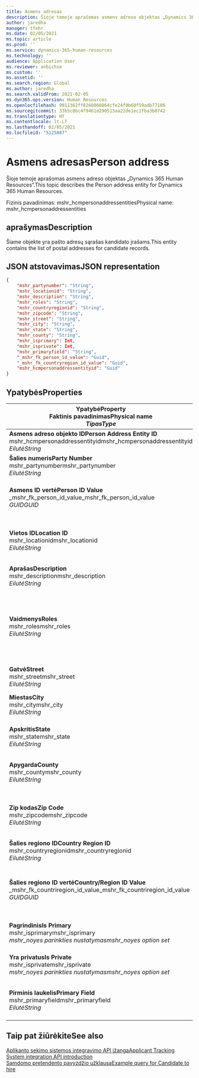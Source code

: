 ```yaml
---
title: Asmens adresas
description: Šioje temoje aprašomas asmens adreso objektas „Dynamics 365 Human Resources“.
author: jaredha
manager: tfehr
ms.date: 02/05/2021
ms.topic: article
ms.prod: ''
ms.service: dynamics-365-human-resources
ms.technology: ''
audience: Application User
ms.reviewer: anbichse
ms.custom: ''
ms.assetid: ''
ms.search.region: Global
ms.author: jaredha
ms.search.validFrom: 2021-02-05
ms.dyn365.ops.version: Human Resources
ms.openlocfilehash: 9911362ff8260860864cfe24f0b60f59adb77186
ms.sourcegitcommit: 33b5c8bc4f9461e290513aa22de1ec1fba3b0742
ms.translationtype: HT
ms.contentlocale: lt-LT
ms.lasthandoff: 02/05/2021
ms.locfileid: "5125887"
---
```

# <a name="person-address"></a><span data-ttu-id="e086f-103">Asmens adresas</span><span class="sxs-lookup"><span data-stu-id="e086f-103">Person address</span></span>

<span data-ttu-id="e086f-104">Šioje temoje aprašomas asmens adreso objektas „Dynamics 365 Human Resources“.</span><span class="sxs-lookup"><span data-stu-id="e086f-104">This topic describes the Person address entity for Dynamics 365 Human Resources.</span></span>

<span data-ttu-id="e086f-105">Fizinis pavadinimas: mshr_hcmpersonaddressentities</span><span class="sxs-lookup"><span data-stu-id="e086f-105">Physical name: mshr_hcmpersonaddressentities</span></span>

## <a name="description"></a><span data-ttu-id="e086f-106">aprašymas</span><span class="sxs-lookup"><span data-stu-id="e086f-106">Description</span></span>

<span data-ttu-id="e086f-107">Šiame objekte yra pašto adresų sąrašas kandidato įrašams.</span><span class="sxs-lookup"><span data-stu-id="e086f-107">This entity contains the list of postal addresses for candidate records.</span></span>

## <a name="json-representation"></a><span data-ttu-id="e086f-108">JSON atstovavimas</span><span class="sxs-lookup"><span data-stu-id="e086f-108">JSON representation</span></span>

```json
{
    "mshr_partynumber": "String",
    "mshr_locationid": "String",
    "mshr_description": "String",
    "mshr_roles": "String",
    "mshr_countryregionid": "String",
    "mshr_zipcode": "String",
    "mshr_street": "String",
    "mshr_city": "String",
    "mshr_state": "String",
    "mshr_county": "String",
    "mshr_isprimary": Int,
    "mshr_isprivate": Int,
    "mshr_primaryfield": "String",
    "_mshr_fk_person_id_value": "Guid",
    "_mshr_fk_countryregion_id_value": "Guid",
    "mshr_hcmpersonaddressentityid": "Guid"
}
```

## <a name="properties"></a><span data-ttu-id="e086f-109">Ypatybės</span><span class="sxs-lookup"><span data-stu-id="e086f-109">Properties</span></span>

| <span data-ttu-id="e086f-110">Ypatybė</span><span class="sxs-lookup"><span data-stu-id="e086f-110">Property</span></span><br><span data-ttu-id="e086f-111">**Faktinis pavadinimas**</span><span class="sxs-lookup"><span data-stu-id="e086f-111">**Physical name**</span></span><br><span data-ttu-id="e086f-112">**_Tipas_**</span><span class="sxs-lookup"><span data-stu-id="e086f-112">**_Type_**</span></span> | <span data-ttu-id="e086f-113">Naudoti</span><span class="sxs-lookup"><span data-stu-id="e086f-113">Use</span></span> | <span data-ttu-id="e086f-114">aprašymas</span><span class="sxs-lookup"><span data-stu-id="e086f-114">Description</span></span> |
| --- | --- | --- |
| <span data-ttu-id="e086f-115">**Asmens adreso objekto ID**</span><span class="sxs-lookup"><span data-stu-id="e086f-115">**Person Address Entity ID**</span></span><br><span data-ttu-id="e086f-116">mshr_hcmpersonaddressentityid</span><span class="sxs-lookup"><span data-stu-id="e086f-116">mshr_hcmpersonaddressentityid</span></span><br><span data-ttu-id="e086f-117">*Eilutė*</span><span class="sxs-lookup"><span data-stu-id="e086f-117">*String*</span></span> | <span data-ttu-id="e086f-118">Tik skaitomas</span><span class="sxs-lookup"><span data-stu-id="e086f-118">Read-only</span></span><br><span data-ttu-id="e086f-119">Būtina</span><span class="sxs-lookup"><span data-stu-id="e086f-119">Required</span></span> | <span data-ttu-id="e086f-120">Sistemos sukurtas unikalus identifikatorius objekto įrašui.</span><span class="sxs-lookup"><span data-stu-id="e086f-120">System-generated unique identifier for the entity record.</span></span> |
| <span data-ttu-id="e086f-121">**Šalies numeris**</span><span class="sxs-lookup"><span data-stu-id="e086f-121">**Party Number**</span></span><br><span data-ttu-id="e086f-122">mshr_partynumber</span><span class="sxs-lookup"><span data-stu-id="e086f-122">mshr_partynumber</span></span><br><span data-ttu-id="e086f-123">*Eilutė*</span><span class="sxs-lookup"><span data-stu-id="e086f-123">*String*</span></span> | <span data-ttu-id="e086f-124">Skaitymas/rašymas</span><span class="sxs-lookup"><span data-stu-id="e086f-124">Read/write</span></span><br><span data-ttu-id="e086f-125">Būtina</span><span class="sxs-lookup"><span data-stu-id="e086f-125">Required</span></span> | <span data-ttu-id="e086f-126">Susijusios šalies (asmens) įrašo ID.</span><span class="sxs-lookup"><span data-stu-id="e086f-126">The ID of the associated party (person) record.</span></span> |
| <span data-ttu-id="e086f-127">**Asmens ID vertė**</span><span class="sxs-lookup"><span data-stu-id="e086f-127">**Person ID Value**</span></span><br><span data-ttu-id="e086f-128">_mshr_fk_person_id_value</span><span class="sxs-lookup"><span data-stu-id="e086f-128">_mshr_fk_person_id_value</span></span><br><span data-ttu-id="e086f-129">*GUID*</span><span class="sxs-lookup"><span data-stu-id="e086f-129">*GUID*</span></span> | <span data-ttu-id="e086f-130">Tik skaitomas</span><span class="sxs-lookup"><span data-stu-id="e086f-130">Read-only</span></span><br><span data-ttu-id="e086f-131">Būtina</span><span class="sxs-lookup"><span data-stu-id="e086f-131">Required</span></span><br><span data-ttu-id="e086f-132">Užsienio raktas: mshr_dirpersonentityid of mshr_dirpersonentity</span><span class="sxs-lookup"><span data-stu-id="e086f-132">Foreign key: mshr_dirpersonentityid of mshr_dirpersonentity</span></span> | <span data-ttu-id="e086f-133">Sistemos sukurtas šalies (asmens) identifikatoriaus objekto įrašas.</span><span class="sxs-lookup"><span data-stu-id="e086f-133">The system-generated identifier of the party (person) entity record.</span></span> |
| <span data-ttu-id="e086f-134">**Vietos ID**</span><span class="sxs-lookup"><span data-stu-id="e086f-134">**Location ID**</span></span><br><span data-ttu-id="e086f-135">mshr_locationid</span><span class="sxs-lookup"><span data-stu-id="e086f-135">mshr_locationid</span></span><br><span data-ttu-id="e086f-136">*Eilutė*</span><span class="sxs-lookup"><span data-stu-id="e086f-136">*String*</span></span> | <span data-ttu-id="e086f-137">Skaitymas/rašymas</span><span class="sxs-lookup"><span data-stu-id="e086f-137">Read/write</span></span><br><span data-ttu-id="e086f-138">Būtina</span><span class="sxs-lookup"><span data-stu-id="e086f-138">Required</span></span> | <span data-ttu-id="e086f-139">Adreso įrašo vietos ID.</span><span class="sxs-lookup"><span data-stu-id="e086f-139">The location ID of the address record.</span></span> <span data-ttu-id="e086f-140">Nustatymas mshr_logisticspostaladdresslocationcdsentity objekte.</span><span class="sxs-lookup"><span data-stu-id="e086f-140">Set up in mshr_logisticspostaladdresslocationcdsentity entity.</span></span> |
| <span data-ttu-id="e086f-141">**Aprašas**</span><span class="sxs-lookup"><span data-stu-id="e086f-141">**Description**</span></span><br><span data-ttu-id="e086f-142">mshr_description</span><span class="sxs-lookup"><span data-stu-id="e086f-142">mshr_description</span></span><br><span data-ttu-id="e086f-143">*Eilutė*</span><span class="sxs-lookup"><span data-stu-id="e086f-143">*String*</span></span> | <span data-ttu-id="e086f-144">Skaitymas/rašymas</span><span class="sxs-lookup"><span data-stu-id="e086f-144">Read/write</span></span><br><span data-ttu-id="e086f-145">Būtina</span><span class="sxs-lookup"><span data-stu-id="e086f-145">Required</span></span> | <span data-ttu-id="e086f-146">Kandidato adreso aprašas.</span><span class="sxs-lookup"><span data-stu-id="e086f-146">A description of the candidate’s address.</span></span> |
| <span data-ttu-id="e086f-147">**Vaidmenys**</span><span class="sxs-lookup"><span data-stu-id="e086f-147">**Roles**</span></span><br><span data-ttu-id="e086f-148">mshr_roles</span><span class="sxs-lookup"><span data-stu-id="e086f-148">mshr_roles</span></span><br><span data-ttu-id="e086f-149">*Eilutė*</span><span class="sxs-lookup"><span data-stu-id="e086f-149">*String*</span></span> | <span data-ttu-id="e086f-150">Skaitymas/rašymas</span><span class="sxs-lookup"><span data-stu-id="e086f-150">Read/write</span></span><br><span data-ttu-id="e086f-151">Būtina</span><span class="sxs-lookup"><span data-stu-id="e086f-151">Required</span></span> | <span data-ttu-id="e086f-152">Vaidmenys priskirti šiam adresui.</span><span class="sxs-lookup"><span data-stu-id="e086f-152">The roles assigned for this address.</span></span> <span data-ttu-id="e086f-153">Daugiau nei vienas vaidmuo gali būti priskirtas.</span><span class="sxs-lookup"><span data-stu-id="e086f-153">More than one role can be assigned.</span></span> <span data-ttu-id="e086f-154">Visi vaidmenys turi būti atskirti kabliataškiu.</span><span class="sxs-lookup"><span data-stu-id="e086f-154">Each role should be separated by a semicolon.</span></span> <span data-ttu-id="e086f-155">Galiojančios vertės esančios mshr_logisticslocationroleentity objekte.</span><span class="sxs-lookup"><span data-stu-id="e086f-155">Valid values contained in the mshr_logisticslocationroleentity entity.</span></span> |
| <span data-ttu-id="e086f-156">**Gatvė**</span><span class="sxs-lookup"><span data-stu-id="e086f-156">**Street**</span></span><br><span data-ttu-id="e086f-157">mshr_street</span><span class="sxs-lookup"><span data-stu-id="e086f-157">mshr_street</span></span><br><span data-ttu-id="e086f-158">*Eilutė*</span><span class="sxs-lookup"><span data-stu-id="e086f-158">*String*</span></span> | <span data-ttu-id="e086f-159">Skaitymas/rašymas</span><span class="sxs-lookup"><span data-stu-id="e086f-159">Read/write</span></span><br><span data-ttu-id="e086f-160">Pasirinktinai</span><span class="sxs-lookup"><span data-stu-id="e086f-160">Optional</span></span> | <span data-ttu-id="e086f-161">Gatvės numeris.</span><span class="sxs-lookup"><span data-stu-id="e086f-161">The street number.</span></span> |
| <span data-ttu-id="e086f-162">**Miestas**</span><span class="sxs-lookup"><span data-stu-id="e086f-162">**City**</span></span><br><span data-ttu-id="e086f-163">mshr_city</span><span class="sxs-lookup"><span data-stu-id="e086f-163">mshr_city</span></span><br><span data-ttu-id="e086f-164">*Eilutė*</span><span class="sxs-lookup"><span data-stu-id="e086f-164">*String*</span></span> | <span data-ttu-id="e086f-165">Skaitymas/rašymas</span><span class="sxs-lookup"><span data-stu-id="e086f-165">Read/write</span></span><br><span data-ttu-id="e086f-166">Pasirinktinai</span><span class="sxs-lookup"><span data-stu-id="e086f-166">Optional</span></span> | <span data-ttu-id="e086f-167">Adrese nurodytas miestas.</span><span class="sxs-lookup"><span data-stu-id="e086f-167">The city of the address.</span></span> <span data-ttu-id="e086f-168">Nustatymas mshr_logisticsaddresscityentity objekte.</span><span class="sxs-lookup"><span data-stu-id="e086f-168">Set up in mshr_logisticsaddresscityentity entity.</span></span> |
| <span data-ttu-id="e086f-169">**Apskritis**</span><span class="sxs-lookup"><span data-stu-id="e086f-169">**State**</span></span><br><span data-ttu-id="e086f-170">mshr_state</span><span class="sxs-lookup"><span data-stu-id="e086f-170">mshr_state</span></span><br><span data-ttu-id="e086f-171">*Eilutė*</span><span class="sxs-lookup"><span data-stu-id="e086f-171">*String*</span></span> | <span data-ttu-id="e086f-172">Skaitymas/rašymas</span><span class="sxs-lookup"><span data-stu-id="e086f-172">Read/write</span></span><br><span data-ttu-id="e086f-173">Pasirinktinai</span><span class="sxs-lookup"><span data-stu-id="e086f-173">Optional</span></span> | <span data-ttu-id="e086f-174">Adreso būsena.</span><span class="sxs-lookup"><span data-stu-id="e086f-174">The state of the address.</span></span> <span data-ttu-id="e086f-175">Nustatymas mshr_logisticsaddressstateentity objekte.</span><span class="sxs-lookup"><span data-stu-id="e086f-175">Set up in mshr_logisticsaddressstateentity entity.</span></span> |
| <span data-ttu-id="e086f-176">**Apygarda**</span><span class="sxs-lookup"><span data-stu-id="e086f-176">**County**</span></span><br><span data-ttu-id="e086f-177">mshr_county</span><span class="sxs-lookup"><span data-stu-id="e086f-177">mshr_county</span></span><br><span data-ttu-id="e086f-178">*Eilutė*</span><span class="sxs-lookup"><span data-stu-id="e086f-178">*String*</span></span> | <span data-ttu-id="e086f-179">Skaitymas/rašymas</span><span class="sxs-lookup"><span data-stu-id="e086f-179">Read/write</span></span><br><span data-ttu-id="e086f-180">Pasirinktinai</span><span class="sxs-lookup"><span data-stu-id="e086f-180">Optional</span></span> | <span data-ttu-id="e086f-181">Adrese nurodyta apygarda.</span><span class="sxs-lookup"><span data-stu-id="e086f-181">The county of the address.</span></span> <span data-ttu-id="e086f-182">Nustatymas mshr_logisticsaddresscountyentity objekte.</span><span class="sxs-lookup"><span data-stu-id="e086f-182">Set up in mshr_logisticsaddresscountyentity entity.</span></span> |
| <span data-ttu-id="e086f-183">**Zip kodas**</span><span class="sxs-lookup"><span data-stu-id="e086f-183">**Zip Code**</span></span><br><span data-ttu-id="e086f-184">mshr_zipcode</span><span class="sxs-lookup"><span data-stu-id="e086f-184">mshr_zipcode</span></span><br><span data-ttu-id="e086f-185">*Eilutė*</span><span class="sxs-lookup"><span data-stu-id="e086f-185">*String*</span></span> | <span data-ttu-id="e086f-186">Skaitymas/rašymas</span><span class="sxs-lookup"><span data-stu-id="e086f-186">Read/write</span></span><br><span data-ttu-id="e086f-187">Pasirinktinai</span><span class="sxs-lookup"><span data-stu-id="e086f-187">Optional</span></span> | <span data-ttu-id="e086f-188">Adreso ZIP/pašto kodas.</span><span class="sxs-lookup"><span data-stu-id="e086f-188">The zip/postal code of the address.</span></span> <span data-ttu-id="e086f-189">Nustatymas mshr_logisticsaddresspostalcodeentity objekte.</span><span class="sxs-lookup"><span data-stu-id="e086f-189">Set up in mshr_logisticsaddresspostalcodeentity entity.</span></span> |
| <span data-ttu-id="e086f-190">**Šalies regiono ID**</span><span class="sxs-lookup"><span data-stu-id="e086f-190">**Country Region ID**</span></span><br><span data-ttu-id="e086f-191">mshr_countryregionid</span><span class="sxs-lookup"><span data-stu-id="e086f-191">mshr_countryregionid</span></span><br><span data-ttu-id="e086f-192">*Eilutė*</span><span class="sxs-lookup"><span data-stu-id="e086f-192">*String*</span></span> | <span data-ttu-id="e086f-193">Skaitymas/rašymas</span><span class="sxs-lookup"><span data-stu-id="e086f-193">Read/write</span></span><br><span data-ttu-id="e086f-194">Pasirinktinai</span><span class="sxs-lookup"><span data-stu-id="e086f-194">Optional</span></span> | <span data-ttu-id="e086f-195">Adreso šalis arba regionas.</span><span class="sxs-lookup"><span data-stu-id="e086f-195">The country or region of the address.</span></span> |
| <span data-ttu-id="e086f-196">**Šalies regiono ID vertė**</span><span class="sxs-lookup"><span data-stu-id="e086f-196">**Country/Region ID Value**</span></span><br><span data-ttu-id="e086f-197">_mshr_fk_countriregion_id_value</span><span class="sxs-lookup"><span data-stu-id="e086f-197">_mshr_fk_countriregion_id_value</span></span><br><span data-ttu-id="e086f-198">*GUID*</span><span class="sxs-lookup"><span data-stu-id="e086f-198">*GUID*</span></span> | <span data-ttu-id="e086f-199">Tik skaitomas</span><span class="sxs-lookup"><span data-stu-id="e086f-199">Read-only</span></span><br><span data-ttu-id="e086f-200">Pasirinktinai</span><span class="sxs-lookup"><span data-stu-id="e086f-200">Optional</span></span><br><span data-ttu-id="e086f-201">Užsienio raktas: mshr_logisticaddresscountryregionentityid mshr_logisticsaddresscountryregionentity</span><span class="sxs-lookup"><span data-stu-id="e086f-201">Foreign key: mshr_logisticaddresscountryregionentityid of mshr_logisticsaddresscountryregionentity</span></span> | <span data-ttu-id="e086f-202">Sistemos sukurtas unikalus asmens identifikatoriaus šalies/regiono adresui.</span><span class="sxs-lookup"><span data-stu-id="e086f-202">System-generated unique identifier of the country/region of the address.</span></span> |
| <span data-ttu-id="e086f-203">**Pagrindinis**</span><span class="sxs-lookup"><span data-stu-id="e086f-203">**Is Primary**</span></span><br><span data-ttu-id="e086f-204">mshr_isprimary</span><span class="sxs-lookup"><span data-stu-id="e086f-204">mshr_isprimary</span></span><br><span data-ttu-id="e086f-205">*mshr_noyes parinkties nustatymas*</span><span class="sxs-lookup"><span data-stu-id="e086f-205">*mshr_noyes option set*</span></span> | <span data-ttu-id="e086f-206">Skaitymas/rašymas</span><span class="sxs-lookup"><span data-stu-id="e086f-206">Read/write</span></span><br><span data-ttu-id="e086f-207">Būtina</span><span class="sxs-lookup"><span data-stu-id="e086f-207">Required</span></span> | <span data-ttu-id="e086f-208">Nustato, ar šis adresas yra pagrindinis asmens adresas.</span><span class="sxs-lookup"><span data-stu-id="e086f-208">Identifies whether this address is the primary address for the person of the defined role.</span></span> |
| <span data-ttu-id="e086f-209">**Yra privatus**</span><span class="sxs-lookup"><span data-stu-id="e086f-209">**Is Private**</span></span><br><span data-ttu-id="e086f-210">mshr_isprivate</span><span class="sxs-lookup"><span data-stu-id="e086f-210">mshr_isprivate</span></span><br><span data-ttu-id="e086f-211">*mshr_noyes parinkties nustatymas*</span><span class="sxs-lookup"><span data-stu-id="e086f-211">*mshr_noyes option set*</span></span> | <span data-ttu-id="e086f-212">Skaitymas/rašymas</span><span class="sxs-lookup"><span data-stu-id="e086f-212">Read/write</span></span><br><span data-ttu-id="e086f-213">Būtina</span><span class="sxs-lookup"><span data-stu-id="e086f-213">Required</span></span> | <span data-ttu-id="e086f-214">Nustato, ar šis adresas yra privatus asmens su nustatytu vaidmeniu adresas.</span><span class="sxs-lookup"><span data-stu-id="e086f-214">Identifies whether this address is a private address for the person.</span></span> |
| <span data-ttu-id="e086f-215">**Pirminis laukelis**</span><span class="sxs-lookup"><span data-stu-id="e086f-215">**Primary Field**</span></span><br><span data-ttu-id="e086f-216">mshr_primaryfield</span><span class="sxs-lookup"><span data-stu-id="e086f-216">mshr_primaryfield</span></span><br><span data-ttu-id="e086f-217">*Eilutė*</span><span class="sxs-lookup"><span data-stu-id="e086f-217">*String*</span></span> | <span data-ttu-id="e086f-218">Tik skaitomas</span><span class="sxs-lookup"><span data-stu-id="e086f-218">Read-only</span></span><br><span data-ttu-id="e086f-219">Būtina</span><span class="sxs-lookup"><span data-stu-id="e086f-219">Required</span></span> | <span data-ttu-id="e086f-220">Laukeliai, kurie naudojami kaip pirminis objekto įrašo identifikatorius.</span><span class="sxs-lookup"><span data-stu-id="e086f-220">Field used as a primary identifier of the entity record.</span></span> <span data-ttu-id="e086f-221">Šalies numerio, tipo ir vietos ID derinys.</span><span class="sxs-lookup"><span data-stu-id="e086f-221">Combination of party number and location ID.</span></span> |

## <a name="see-also"></a><span data-ttu-id="e086f-222">Taip pat žiūrėkite</span><span class="sxs-lookup"><span data-stu-id="e086f-222">See also</span></span>

[<span data-ttu-id="e086f-223">Aplikanto sekimo sistemos integravimo API įžanga</span><span class="sxs-lookup"><span data-stu-id="e086f-223">Applicant Tracking System integration API introduction</span></span>](hr-admin-integration-ats-api-introduction.md)<br>
[<span data-ttu-id="e086f-224">Samdomo pretendento pavyzdžio užklausa</span><span class="sxs-lookup"><span data-stu-id="e086f-224">Example query for Candidate to hire</span></span>](hr-admin-integration-ats-api-candidate-to-hire-example-query.md)

